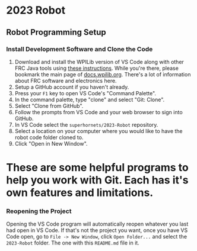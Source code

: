 # 2023 Robot

## Robot Programming Setup

### Install Development Software and Clone the Code

1. Download and install the WPILib version of VS Code along with other FRC Java tools using [these instructions](https://docs.wpilib.org/en/stable/docs/zero-to-robot/step-2/wpilib-setup.html). While you're there, please bookmark the main page of [docs.wpilib.org](https://docs.wpilib.org/). There's a lot of information about FRC software and electronics here.
2. Setup a GitHub account if you haven't already.
3. Press your `F1` key to open VS Code's "Command Palette".
4. In the command palette, type "clone" and select "Git: Clone".
5. Select "Clone from GitHub".
6. Follow the prompts from VS Code and your web browser to sign into GitHub.
7. In VS Code select the `superhornets/2023-Robot` repository.
8. Select a location on your computer where you would like to have the robot code folder cloned to.
9. Click "Open in New Window".

# These are some helpful programs to help you work with Git. Each has it's own features and limitations.



### Reopening the Project

Opening the VS Code program will automatically reopen whatever you last had open in VS Code. If that's not the project you want, once you have VS Code open, go to `File -> New Window`, click `Open Folder...` and select the `2023-Robot` folder. The one with this `README.md` file in it.
